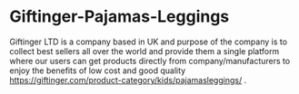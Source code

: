 # Giftinger-Pajamas-Leggings
Giftinger LTD is a company based in UK and purpose of the company is to collect best sellers all over the world and provide them a single platform where our users can get products directly from company/manufacturers to enjoy the benefits of low cost and good quality https://giftinger.com/product-category/kids/pajamasleggings/ .
